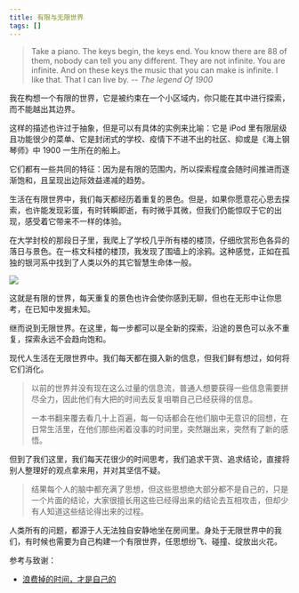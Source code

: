```yaml
---
title: 有限与无限世界
tags: []
---
```


> Take a piano. The keys begin, the keys end. You know there are 88 of them, nobody can tell you any different. They are not infinite. You are infinite. And on these keys the music that you can make is infinite. I like that. That I can live by. -- _The legend Of 1900_

我在构想一个有限的世界，它是被约束在一个小区域内，你只能在其中进行探索，而不能越出其边界。

这样的描述也许过于抽象，但是可以有具体的实例来比喻：它是 iPod 里有限层级且功能很少的菜单、它是封闭式的学校、疫情下不进不出的社区、抑或是《海上钢琴师》中 1900 一生所在的船上。

它们都有一些共同的特征：因为是有限的范围内，所以探索程度会随时间推进而逐渐饱和，且呈现出边际效益递减的趋势。

生活在有限世界中，我们每天都经历着重复的景色。但是，如果你愿意花心思去探索，也许能发现彩蛋，有时转瞬即逝，有时微乎其微，但我们仍能惊叹于它的出现，感受着它带来不一样的体验。

在大学封校的那段日子里，我爬上了学校几乎所有楼的楼顶，仔细欣赏形色各异的落日与景色。在一栋文科楼的楼顶，我发现了围墙上的涂鸦。这种感觉，正如在孤独的银河系中找到了人类以外的其它智慧生命体一般。

![](https://cos.wiki-power.com/img/20200202212810.jpg)

这就是有限的世界，每天重复的景色也许会使你感到无聊，但也在无形中让你思考，在已知中发掘未知。

继而说到无限世界。在这里，每一步都可以是全新的探索，沿途的景色可以永不重复，探索永远不会趋向饱和。

现代人生活在无限世界中。我们每天都在摄入新的信息，但我们鲜有想过，如何将它们消化。

> 以前的世界并没有现在这么过量的信息流，普通人想要获得一些信息需要拼尽全力，因此他们有大把的时间去反复咀嚼自己已经获得的信息。
>
> 一本书翻来覆去看几十上百遍，每一句话都会在他们脑中无意识的回想，在日常生活里，在他们那些闲着没事的时间里，突然蹦出来，突然有了新的感悟。

但到了我们这里，我们每天花很少的时间思考，我们追求干货、追求结论，直接将别人整理好的观点拿来用，并对其坚信不疑。

> 结果每个人的脑中都充满了思想，但这些思想绝大部分都不是自己的，只是一个片面的结论，大家很擅长用这些已经得出来的结论去互相攻击，但却少有人知道这些结论得出来的过程。

人类所有的问题，都源于人无法独自安静地坐在房间里。身处于无限世界中的我们，有时候也需要为自己构建一个有限世界，任思想纷飞、碰撞、绽放出火花。

参考与致谢：

- [浪费掉的时间，才是自己的](https://mp.weixin.qq.com/s/Ag3n5Znhg2cdBzcX6MdbIw)
